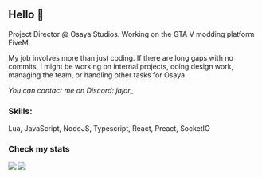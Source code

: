 ## Hello 👀
<p>
Project Director @ Osaya Studios. Working on the GTA V modding platform FiveM.

My job involves more than just coding. If there are long gaps with no commits, I might be working on internal projects, doing design work, managing the team, or handling other tasks for Osaya.

*You can contact me on Discord: jajar_*
</p>

### Skills:
<p>Lua, JavaScript, NodeJS, Typescript, React, Preact, SocketIO</p>

### Check my stats
<p>
<!--   <img align = 'left' src="https://github-readme-stats.vercel.app/api?username=JajarGaming&include_all_commits=true&theme=github_dark&show_icons=true&hide_border=true&count_private=true"/> -->
 	<img align = 'left' src="https://github-readme-stats.vercel.app/api/wakatime?username=Jajar&theme=github_dark&hide_border=true&layout=compact&langs_count=8" />
</p>

![](https://komarev.com/ghpvc/?username=JajarGaming&color=2DB36E&style=flat&abbreviated=true)
